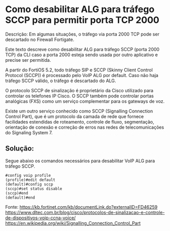 # Como desabilitar ALG para tráfego SCCP para permitir porta TCP 2000 

Descrição: 
Em algumas situações, o tráfego via porta 2000 TCP pode ser descartado no Firewall Fortigate.

Este texto descreve como desabilitar ALG para tráfego SCCP (porta 2000 TCP) da CLI caso a porta 2000 esteja sendo usada por outro aplicativo e precise ser permitida.

A partir do FortiOS 5.2, todo tráfego SIP e SCCP (Skinny Client Control Protocol (SCCP)) é processado pelo VoIP ALG por default. Caso não haja tráfego SCCP válido, o tráfego é descartado do ALG.

O protocolo SCCP de sinalização é proprietário da Cisco utilizado para controlar os telefones IP Cisco. O SCCP também pode controlar portas analógicas (FXS) como um serviço complementar para os gateways de voz.

Existe um outro serviço conhecido como SCCP (Signalling Connection Control Part), que é um protocolo da camada de rede que fornece facilidades estendidas de roteamento, controle de fluxo, segmentação, orientação de conexão e correção de erros nas redes de telecomunicações do Signaling System 7.

## Solução: 

Segue abaixo os comandos necessários para desabilitar VoIP ALG para tráfego SCCP.

    #config voip profile
    (profile)#edit default
    (default)#config sccp
    (sccp)#set status disable
    (sccp)#end
    (default)#end

Fonte: https://kb.fortinet.com/kb/documentLink.do?externalID=FD46259
https://www.dltec.com.br/blog/cisco/protocolos-de-sinalizacao-e-controle-de-dispositivos-voip-ccna-voice/
https://en.wikipedia.org/wiki/Signalling_Connection_Control_Part
